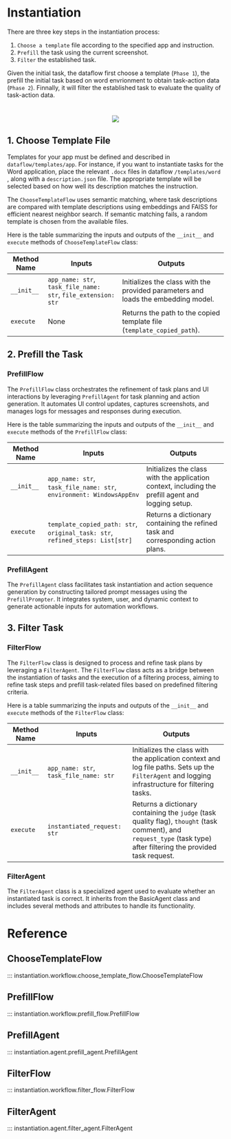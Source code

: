 # Instantiation

There are three key steps in the instantiation process:

1. `Choose a template` file according to the specified app and instruction.
2. `Prefill` the task using the current screenshot.
3. `Filter` the established task.

Given the initial task, the dataflow first choose a template (`Phase 1`), the prefill the initial task based on word envrionment to obtain task-action data (`Phase 2`). Finnally, it will filter the established task to evaluate the quality of task-action data.

<h1 align="center">
    <img src="../../img/instantiation.png"/> 
</h1>

## 1. Choose Template File

Templates for your app must be defined and described in `dataflow/templates/app`. For instance, if you want to instantiate tasks for the Word application, place the relevant `.docx` files in dataflow `/templates/word `, along with a `description.json` file. The appropriate template will be selected based on how well its description matches the instruction.

The `ChooseTemplateFlow` uses semantic matching, where task descriptions are compared with template descriptions using embeddings and FAISS for efficient nearest neighbor search. If semantic matching fails, a random template is chosen from the available files.

Here is the table summarizing the inputs and outputs of the `__init__` and `execute` methods of `ChooseTemplateFlow` class:

| Method Name | Inputs | Outputs |
|-------------|--------|---------|
| `__init__`  | `app_name: str`, `task_file_name: str`, `file_extension: str` | Initializes the class with the provided parameters and loads the embedding model. |
| `execute`   | None   | Returns the path to the copied template file (`template_copied_path`). | 

## 2. Prefill the Task

### PrefillFlow

The `PrefillFlow` class orchestrates the refinement of task plans and UI interactions by leveraging `PrefillAgent` for task planning and action generation. It automates UI control updates, captures screenshots, and manages logs for messages and responses during execution.

Here is the table summarizing the inputs and outputs of the `__init__` and `execute` methods of the `PrefillFlow` class:

| Method Name | Inputs | Outputs |
|-------------|--------|---------|
| `__init__`  | `app_name: str`, `task_file_name: str`, `environment: WindowsAppEnv` | Initializes the class with the application context, including the prefill agent and logging setup. |
| `execute`   | `template_copied_path: str`, `original_task: str`, `refined_steps: List[str]` | Returns a dictionary containing the refined task and corresponding action plans. |

### PrefillAgent

The `PrefillAgent` class facilitates task instantiation and action sequence generation by constructing tailored prompt messages using the `PrefillPrompter`. It integrates system, user, and dynamic context to generate actionable inputs for automation workflows.

## 3. Filter Task

### FilterFlow

The `FilterFlow` class is designed to process and refine task plans by leveraging a `FilterAgent`. The `FilterFlow` class acts as a bridge between the instantiation of tasks and the execution of a filtering process, aiming to refine task steps and prefill task-related files based on predefined filtering criteria.

Here is a table summarizing the inputs and outputs of the `__init__` and `execute` methods of the `FilterFlow` class:

| Method Name         | Inputs                                  | Outputs                                                                                                                                                                                                                                                                                            |
|---------------------|-----------------------------------------|------------------------------------------------------------------------------------------------------------------------------------------------------------------------------------------------------------------------------------------------------------------------------------------------|
| `__init__`           | `app_name: str`, `task_file_name: str`  | Initializes the class with the application context and log file paths. Sets up the `FilterAgent` and logging infrastructure for filtering tasks.                                                                                                                                                     |
| `execute`            | `instantiated_request: str`             | Returns a dictionary containing the `judge` (task quality flag), `thought` (task comment), and `request_type` (task type) after filtering the provided task request.                                                                                                       

### FilterAgent
The `FilterAgent` class is a specialized agent used to evaluate whether an instantiated task is correct. It inherits from the BasicAgent class and includes several methods and attributes to handle its functionality.

# Reference

## ChooseTemplateFlow

::: instantiation.workflow.choose_template_flow.ChooseTemplateFlow

## PrefillFlow

::: instantiation.workflow.prefill_flow.PrefillFlow

## PrefillAgent

::: instantiation.agent.prefill_agent.PrefillAgent

## FilterFlow

::: instantiation.workflow.filter_flow.FilterFlow

## FilterAgent

::: instantiation.agent.filter_agent.FilterAgent
